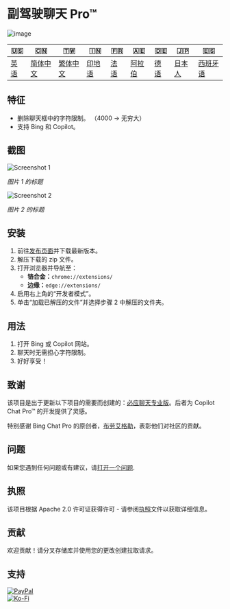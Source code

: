 # 副驾驶聊天 Pro™

![image](https://user-images.githubusercontent.com/69091361/297645227-67e62dd6-9322-4622-aa35-f7624fdf8698.png)

| 🇺🇸            | 🇨🇳                    | 🇹🇼                    | 🇮🇳                | 🇫🇷               | 🇦🇪                | 🇩🇪               | 🇯🇵                | 🇪🇸                 |
| --------------- | ----------------------- | ----------------------- | ------------------- | ------------------ | ------------------- | ------------------ | ------------------- | -------------------- |
| [英语](README.md) | [简体中文](README.zh-CN.md) | [繁体中文](README.zh-TW.md) | [印地语](README.hi.md) | [法语](README.fr.md) | [阿拉伯](README.ar.md) | [德语](README.de.md) | [日本人](README.ja.md) | [西班牙语](README.es.md) |

## 特征

-   删除聊天框中的字符限制。 （4000 -> 无穷大）
-   支持 Bing 和 Copilot。

## 截图

![Screenshot 1](https://user-images.githubusercontent.com/69091361/297644441-b17ea2d1-94c4-4543-92fd-d094bb8187c6.png)

_图片 1 的标题_

![Screenshot 2](https://user-images.githubusercontent.com/69091361/297644441-b17ea2d1-94c4-4543-92fd-d094bb8187c6.png)

_图片 2 的标题_

## 安装

1.  前往[发布页面](https://github.com/qzxtu/Copilot-Chat-Pro/releases)并下载最新版本。
2.  解压下载的 zip 文件。
3.  打开浏览器并导航至：
    -   **铬合金：**`chrome://extensions/`
    -   **边缘：**`edge://extensions/`
4.  启用右上角的“开发者模式”。
5.  单击“加载已解压的文件”并选择步骤 2 中解压的文件夹。

## 用法

1.  打开 Bing 或 Copilot 网站。
2.  聊天时无需担心字符限制。
3.  好好享受！

## 致谢

该项目是出于更新以下项目的需要而创建的：[必应聊天专业版](https://github.com/blueagler/Bing-Chat-Pro)。后者为 Copilot Chat Pro™ 的开发提供了灵感。

特别感谢 Bing Chat Pro 的原创者，[布劳艾格勒](https://github.com/blueagler)，表彰他们对社区的贡献。

## 问题

如果您遇到任何问题或有建议，请[打开一个问题](https://github.com/qzxtu/copilot-chat-pro/issues).

## 执照

该项目根据 Apache 2.0 许可证获得许可 - 请参阅[执照](LICENSE)文件以获取详细信息。

## 贡献

欢迎贡献！请分叉存储库并使用您的更改创建拉取请求。

## 支持

[![PayPal](https://img.shields.io/badge/PayPal-00457C?style=for-the-badge&logo=paypal&logoColor=white)](https://paypal.me/nova355killer)  
[![Ko-Fi](https://img.shields.io/badge/kofi-00457C?style=for-the-badge&logo=ko-fi&logoColor=white)](https://ko-fi.com/nova355)
